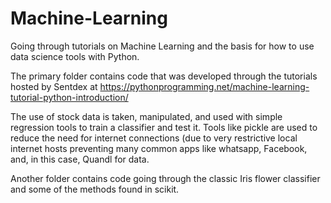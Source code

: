 # Machine-Learning
Going through tutorials on Machine Learning and the basis for how to use data science tools with Python.

The primary folder contains code that was developed through the tutorials hosted by Sentdex at https://pythonprogramming.net/machine-learning-tutorial-python-introduction/

The use of stock data is taken, manipulated, and used with simple regression tools to train a classifier and test it. Tools like pickle are used to reduce the need for internet connections (due to very restrictive local internet hosts preventing many common apps like whatsapp, Facebook, and, in this case, Quandl for data.

Another folder contains code going through the classic Iris flower classifier and some of the methods found in scikit.
